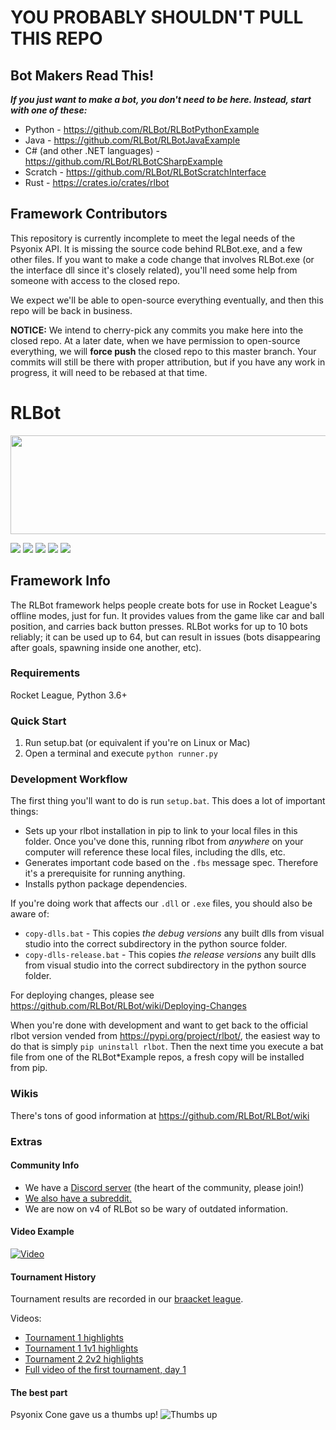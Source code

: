 # YOU PROBABLY SHOULDN'T PULL THIS REPO

## Bot Makers Read This!

***If you just want to make a bot, you don't need to be here. Instead, start with one of these:***
 - Python - https://github.com/RLBot/RLBotPythonExample
 - Java - https://github.com/RLBot/RLBotJavaExample
 - C# (and other .NET languages) - https://github.com/RLBot/RLBotCSharpExample
 - Scratch - https://github.com/RLBot/RLBotScratchInterface
 - Rust - https://crates.io/crates/rlbot

## Framework Contributors

This repository is currently incomplete to meet the legal needs of the Psyonix API. It is missing the source code behind RLBot.exe, and a few other files. If you want to make a code change that involves RLBot.exe (or the interface dll since it's closely related), you'll need some help from someone with access to the closed repo.

We expect we'll be able to open-source everything eventually, and then this repo will be back in business.

**NOTICE:** We intend to cherry-pick any commits you make here into the closed repo. At a later date, when we have permission to open-source everything, we will **force push** the closed repo to this master branch. Your commits will still be there with proper attribution, but if you have any work in progress, it will need to be rebased at that time.

# RLBot

<p align="center">
  <img width="512" height="158" src="https://github.com/drssoccer55/RLBot/blob/master/images/RLBot.png">
</p>

[<img src="https://img.shields.io/pypi/v/rlbot.svg">](https://pypi.org/project/rlbot/)
[<img src="https://img.shields.io/bintray/v/rlbotofficial/RLBotMaven/rlbot-framework">](https://bintray.com/rlbotofficial/RLBotMaven/rlbot-framework)
[<img src="https://img.shields.io/nuget/v/RLBot.Framework">](https://www.nuget.org/packages/RLBot.Framework/)
[<img src="https://img.shields.io/crates/v/rlbot">](https://crates.io/crates/rlbot)
[<img src="https://img.shields.io/discord/348658686962696195.svg?colorB=7581dc&logo=discord&logoColor=white">](https://discord.gg/zbaAKPt)



## Framework Info

The RLBot framework helps people create bots for use in Rocket League's offline modes, just for fun.
It provides values from the game like car and ball position, and carries back button presses.
RLBot works for up to 10 bots reliably; it can be used up to 64, but can result in issues (bots disappearing after goals, spawning inside one another, etc).

### Requirements
Rocket League, Python 3.6+

### Quick Start

1. Run setup.bat (or equivalent if you're on Linux or Mac)
1. Open a terminal and execute `python runner.py`

### Development Workflow

The first thing you'll want to do is run `setup.bat`. This does a lot of important things:
- Sets up your rlbot installation in pip to link to your local files in this folder. Once you've done this,
running rlbot from *anywhere* on your computer will reference these local files, including the dlls, etc.
- Generates important code based on the `.fbs` message spec. Therefore it's a prerequisite for running anything.
- Installs python package dependencies.

If you're doing work that affects our `.dll` or `.exe` files, you should also be aware of:
- `copy-dlls.bat` - This copies *the debug versions* any built dlls from visual studio into the correct subdirectory in
the python source folder.
- `copy-dlls-release.bat` - This copies *the release versions* any built dlls from visual studio into the correct subdirectory in
the python source folder.

For deploying changes, please see https://github.com/RLBot/RLBot/wiki/Deploying-Changes

When you're done with development and want to get back to the official rlbot version vended from
https://pypi.org/project/rlbot/, the easiest way to do that is simply `pip uninstall rlbot`. Then
the next time you execute a bat file from one of the RLBot*Example repos, a fresh copy will be
installed from pip.

### Wikis

There's tons of good information at https://github.com/RLBot/RLBot/wiki

### Extras

#### Community Info
 - We have a [Discord server](https://discord.gg/VZJKWwJ) (the heart of the community, please join!)
 - [We also have a subreddit.](https://www.reddit.com/r/RocketLeagueBots/)
 - We are now on v4 of RLBot so be wary of outdated information.

#### Video Example
[![Video](https://github.com/drssoccer55/RLBot/blob/master/images/vid2thumb6.JPG)](https://youtu.be/aAXe21m0vWo)

#### Tournament History
Tournament results are recorded in our [braacket league](https://braacket.com/league/rlbot).

Videos:
 - [Tournament 1 highlights](https://www.youtube.com/watch?v=PY0ggWbpsPg)
 - [Tournament 1 1v1 highlights](https://www.youtube.com/watch?v=mqXwSqy_TOw)
 - [Tournament 2 2v2 highlights](https://www.youtube.com/watch?v=U-esRgPSfn4)
 - [Full video of the first tournament, day 1](https://youtu.be/SKIw4f0ZBxE)

#### The best part
Psyonix Cone gave us a thumbs up!
![Thumbs up](https://github.com/drssoccer55/RLBot/blob/master/images/psyonixcone.jpg)
